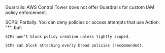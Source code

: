 Guarrails:
AWS Control Tower does not offer Guardrails for custom IAM policy enforcement.

SCPS:
Partially. You can deny policies or access attempts that use Action: "*", but:

    SCPs won’t block policy creation unless tightly scoped.

    SCPs can block attaching overly broad policies (recommended).